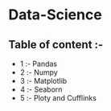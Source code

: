 # Data-Science

## Table of content :-

* 1 :- Pandas
* 2 :- Numpy
* 3 :- Matplotlib
* 4 :- Seaborn
* 5 :- Ploty and Cufflinks
